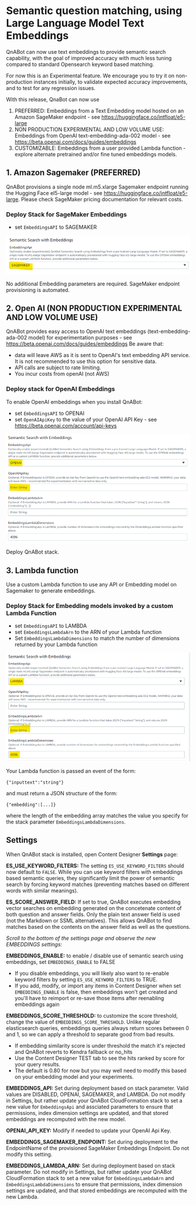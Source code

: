 # Semantic question matching, using Large Language Model Text Embeddings

QnABot can now use text embeddings to provide semantic search capability, with the goal of improved accuracy with much less tuning compared to standard Opensearch keyword based matching.

For now this is an Experimental feature. We encourage you to try it on non-production instances initially, to validate expected accuracy improvements, and to test for any regression issues. 

With this release, QnaBot can now use 
1. PREFERRED: Embeddings from a Text Embedding model hosted on an Amazon SageMaker endpoint - see https://huggingface.co/intfloat/e5-large
2. NON PRODUCTION EXPERIMENTAL AND LOW VOLUME USE: Embeddings from OpenAI text-embedding-ada-002 model - see https://beta.openai.com/docs/guides/embeddings
3. CUSTOMIZABLE: Embeddings from a user provided Lambda function - explore alternate pretrained and/or fine tuned embeddings models. 

## 1. Amazon Sagemaker (PREFERRED)

QnABot provisions a single node ml.m5.xlarge Sagemaker endpoint running the Hugging Face el5-large model - see https://huggingface.co/intfloat/e5-large. Please check SageMaker pricing documentation for relevant costs.

### Deploy Stack for SageMaker Embeddings

- set `EmbeddingsAPI` to SAGEMAKER

![CFN Params](./images/CF_Params_Sagemaker.png)

No additional Embedding parameters are required. SageMaker endpoint provisioning is automated. 

## 2. Open AI (NON PRODUCTION EXPERIMENTAL AND LOW VOLUME USE)

QnABot provides easy access to OpenAI text embeddings (text-embedding-ada-002 model) for experimentation purposes - see https://beta.openai.com/docs/guides/embeddings 
Be aware that:
 - data will leave AWS as it is sent to OpenAI's text embedding API service. It is not recommended to use this option for sensitive data.
 - API calls are subject to rate limiting. 
 - You incur costs from openAI (not AWS)

### Deploy stack for OpenAI Embeddings
To enable OpenAI embeddings when you install QnABot:
- set `EmbeddingsAPI` to OPENAI
- set `OpenAIApiKey` to the value of your OpenAI API Key - see https://beta.openai.com/account/api-keys  

![CFN Params](./images/CF_Params_OpenAI.png)

Deploy QnABot stack.
  

## 3. Lambda function

Use a custom Lambda function to use any API or Embedding model on Sagemaker to generate embeddings.  

### Deploy Stack for Embedding models invoked by a custom Lambda Function

- set `EmbeddingsAPI` to LAMBDA
- set `EmbeddingsLambdaArn` to the ARN of your Lambda function 
- Set `EmbeddingsLambdaDimensions` to match the number of dimensions returned by your Lambda function

![CFN Params](./images/CF_Params_Lambda.png)

Your Lambda function is passed an event of the form:
```
{"inputtext":"string"}
```
and must return a JSON structure of the form:
```
{"embedding":[...]}
```
where the length of the embedding array matches the value you specify for the stack parameter `EmbeddingsLambdaDimensions`.



## Settings

When QnABot stack is installed, open Content Designer **Settings** page:

**ES_USE_KEYWORD_FILTERS:** The setting `ES_USE_KEYWORD_FILTERS` should now default to `FALSE`. While you can use keyword filters with embeddings based semantic queries, they significantly limit the power of semantic search by forcing keyword matches (preventing matches based on different words with similar meanings).

**ES_SCORE_ANSWER_FIELD:** If set to true, QnABot executes embedding vector searches on embedding generated on the concetenate content of both question and answer fields. Only the plain text answer field is used (not the Markdown or SSML alternatives). This allows QnABot to find matches based on the contents on the answer field as well as the questions.


*Scroll to the bottom of the settings page and observe the new EMBEDDINGS settings:*

**EMBEDDINGS_ENABLE:** to enable / disable use of semantic search using embeddings, set `EMBEDDINGS_ENABLE` to FALSE
  - If you disable embeddings, you will likely also want to re-enable keyword filters by setting `ES_USE_KEYWORD_FILTERS` to TRUE. 
  - If you add, modify, or import any items in Content Designer when set `EMBEDDINGS_ENABLE` is false, then embeddings won't get created and you'll have to reimport or re-save those items after reenabling embeddings again  
    
**EMBEDDINGS_SCORE_THRESHOLD:** to customize the score threshold, change the value of `EMBEDDINGS_SCORE_THRESHOLD`. Unlike regular elasticsearch queries, embeddings queries always return scores between 0 and 1, so we can apply a threshold to separate good from bad results. 
  - If embedding similarity score is under threshold the match it's rejected and QnABot reverts to Kendra fallback or no_hits
  - Use the Content Designer TEST tab to see the hits ranked by score for your query results.
  - The default is 0.80 for now but you may well need to modify this based on your embedding model and your experiments.

**EMBEDDINGS_API:** Set during deployment based on stack parameter. Valid values are DISABLED, OPENAI, SAGEMAKER, and LAMBDA. Do not modify in Settings, but rather update your QnABot CloudFormation stack to set a new value for `EmbeddingsApi` and assciated parameters to ensure that permissions, index dimension settings are updated, and that stored embeddings are recomputed with the new model.  

**OPENAI_API_KEY:** Modify if needed to update your OpenAI Api Key.

**EMBEDDINGS_SAGEMAKER_ENDPOINT:** Set during deployment to the EndpointName of the provisioned SageMaker Embeddings Endpoint. Do not modify this setting.

**EMBEDDINGS_LAMBDA_ARN:** Set during deployment based on stack parameter. Do not modify in Settings, but rather update your QnABot  CloudFormation stack to set a new value for `EmbeddingsLambdaArn` and `EmbeddingsLambdaDimensions` to ensure that permissions, index dimension settings are updated, and that stored embeddings are recomputed with the new Lambda.




